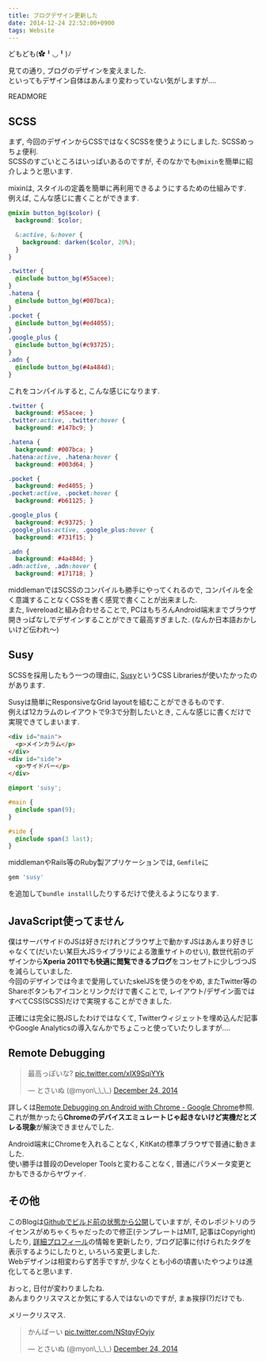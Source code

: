```yaml
---
title: ブログデザイン更新した
date: 2014-12-24 22:52:00+0900
tags: Website
---
```


どもども(✿╹◡╹)ﾉ

見ての通り, ブログのデザインを変えました.  
といってもデザイン自体はあんまり変わっていない気がしますが....

READMORE

## SCSS

まず, 今回のデザインからCSSではなくSCSSを使うようにしました. SCSSめっちょ便利.  
SCSSのすごいところはいっぱいあるのですが, そのなかでも`@mixin`を簡単に紹介しようと思います.

mixinは, スタイルの定義を簡単に再利用できるようにするための仕組みです.  
例えば, こんな感じに書くことができます.

```scss
@mixin button_bg($color) {
  background: $color;

  &:active, &:hover {
    background: darken($color, 20%);
  }
}

.twitter {
  @include button_bg(#55acee);
}
.hatena {
  @include button_bg(#007bca);
}
.pocket {
  @include button_bg(#ed4055);
}
.google_plus {
  @include button_bg(#c93725);
}
.adn {
  @include button_bg(#4a484d);
}
```

これをコンパイルすると, こんな感じになります.

```css
.twitter {
  background: #55acee; }
.twitter:active, .twitter:hover {
  background: #147bc9; }

.hatena {
  background: #007bca; }
.hatena:active, .hatena:hover {
  background: #003d64; }

.pocket {
  background: #ed4055; }
.pocket:active, .pocket:hover {
  background: #b61125; }

.google_plus {
  background: #c93725; }
.google_plus:active, .google_plus:hover {
  background: #731f15; }

.adn {
  background: #4a484d; }
.adn:active, .adn:hover {
  background: #171718; }
```

middlemanではSCSSのコンパイルも勝手にやってくれるので, コンパイルを全く意識することなくCSSを書く感覚で書くことが出来ました.  
また, livereloadと組み合わせることで, PCはもちろんAndroid端末までブラウザ開きっぱなしでデザインすることができて最高すぎました. (なんか日本語おかしいけど伝われ〜)

## Susy

SCSSを採用したもう一つの理由に, [Susy](http://susy.oddbird.net/)というCSS Librariesが使いたかったのがあります.

Susyは簡単にResponsiveなGrid layoutを組むことができるものです.  
例えば12カラムのレイアウトで9:3で分割したいとき, こんな感じに書くだけで実現できてしまいます.

```html
<div id="main">
  <p>メインカラム</p>
</div>
<div id="side">
  <p>サイドバー</p>
</div>
```

```scss
@import 'susy';

#main {
  @include span(9);
}

#side {
  @include span(3 last);
}
```

middlemanやRails等のRuby製アプリケーションでは, `Gemfile`に

```ruby
gem 'susy'
```

を追加して`bundle install`したりするだけで使えるようになります.

## JavaScript使ってません

僕はサーバサイドのJSは好きだけれどブラウザ上で動かすJSはあんまり好きじゃなくて(だいたい某巨大JSライブラリによる激重サイトのせい), 数世代前のデザインから**Xperia 2011でも快適に閲覧できるブログ**をコンセプトに少しづつJSを減らしていました.  
今回のデザインでは今まで愛用していたskelJSを使うのをやめ, またTwitter等のShareボタンもアイコンとリンクだけで書くことで, レイアウト/デザイン面ではすべてCSS(SCSS)だけで実現することができました.

正確には完全に脱JSしたわけではなくて, Twitterウィジェットを埋め込んだ記事やGoogle Analyticsの導入なんかでちょこっと使っていたりしますが....

## Remote Debugging

<blockquote class="twitter-tweet tw-align-center" data-partner="tweetdeck"><p>最高っぽいな? <a href="http://t.co/xIX9SqiYYk">pic.twitter.com/xIX9SqiYYk</a></p>&mdash; とさいぬ (@myon\_\_\_) <a href="https://twitter.com/myon___/status/547642586819600384">December 24, 2014</a></blockquote>
<script async src="//platform.twitter.com/widgets.js" charset="utf-8"></script>

詳しくは[Remote Debugging on Android with Chrome - Google Chrome](https://developer.chrome.com/devtools/docs/remote-debugging)参照.  
これが無かったら**Chromeのデバイスエミュレートじゃ起きないけど実機だとズレる現象**が解決できませんでした.

Android端末にChromeを入れることなく, KitKatの標準ブラウザで普通に動きました.  
使い勝手は普段のDeveloper Toolsと変わることなく, 普通にパラメータ変更とかもできるからヤヴァイ.

## その他

このBlogは[Githubでビルド前の状態から公開](https://github.com/Tosainu/blog)していますが, そのレポジトリのライセンスがめちゃくちゃだったので修正(テンプレートはMIT, 記事はCopyright)したり, [詳細プロフィール](/about)の情報を更新したり, ブログ記事に付けられたタグを表示するようにしたりと, いろいろ変更しました.  
Webデザインは相変わらず苦手ですが, 少なくとも小6の頃書いたやつよりは進化してると思います.

おっと, 日付が変わりましたね.  
あんまりクリスマスとか気にする人ではないのですが, まぁ挨拶(?)だけでも.

メリークリスマス.

<blockquote class="twitter-tweet tw-align-center" data-partner="tweetdeck"><p>かんぱーい <a href="http://t.co/NStqyFOyjy">pic.twitter.com/NStqyFOyjy</a></p>&mdash; とさいぬ (@myon\_\_\_) <a href="https://twitter.com/myon___/status/547756612044066816">December 24, 2014</a></blockquote>
<script async src="//platform.twitter.com/widgets.js" charset="utf-8"></script>
